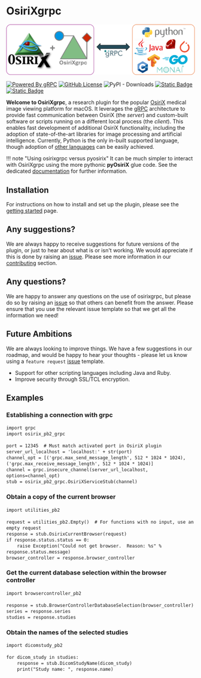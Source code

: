 # OsiriXgrpc    

![Welcome to OsiriXgrpc!](https://raw.githubusercontent.com/osirixgrpc/osirixgrpc/dev/docs/docs/assets/logo/logo-large.png)

[![Powered By gRPC](https://img.shields.io/badge/powered_by-gRPC-green?labelColor=red)](https://grpc.io)
[![GitHub License](https://img.shields.io/github/license/osirixgrpc/osirixgrpc?color=blue)](https://github.com/osirixgrpc/osirixgrpc/blob/main/LICENSE)
![PyPI - Downloads](https://img.shields.io/pypi/dm/osirixgrpc)
[![Static Badge](https://img.shields.io/badge/issues-osirixgrpc-red?logo=github)](https://github.com/osirixgrpc/osirixgrpc/issues)
[![Static Badge](https://img.shields.io/badge/citation-AI2ASE-green?logo=googlescholar)](https://ai-2-ase.github.io/papers/29%5cCameraReady%5cAAAI_OsiriXgrpc__Rapid_prototyping_and_development_of_state_of_the_art_artificial_intelligence_in_OsiriX_cam_ready.pdf)

__Welcome to OsiriXgrpc__, a research plugin for the popular [OsiriX](https://www.osirix-viewer.com) medical image 
viewing platform for macOS. It leverages the [gRPC](https://grpc.io) architecture to provide fast communication between 
OsiriX (the _server_) and custom-built software or scripts running on a different local process (the _client_).  This 
enables fast development of additional OsiriX functionality, including the adoption of state-of-the-art libraries for 
image processing and artificial intelligence.  Currently, Python is the only in-built supported language, though
adoption of [other languages](https://grpc.io/docs/languages) can be easily achieved.  

!!! note "Using osirixgrpc versus pyosirix"
    It can be much simpler to interact with OsiriXgrpc using the more pythonic __pyOsiriX__ glue code. See the
    dedicated [documentation](https://osirixgrpc.github.io/osirixgrpc/pyosirix/) for further information.

## Installation
For instructions on how to install and set up the plugin, please see the 
[getting started](https://osirixgrpc.github.io/osirixgrpc/api/) page.

## Any suggestions?
We are always happy to receive suggestions for future versions of the plugin, or just to hear about what is or isn't 
working. We would appreciate if this is done by raising an [issue](https://github.com/osirixgrpc/osirixgrpc/issues). 
Please see more information in our [contributing](contributing/CONTRIBUTING.md) section.

## Any questions?
We are happy to answer any questions on the use of osirixgrpc, but please do so by raising an 
[issue](https://github.com/osirixgrpc/osirixgrpc/issues) so that others can benefit from the answer. Please ensure that 
you use the relevant issue template so that we get all the information we need!

## Future Ambitions
We are always looking to improve things. We have a few suggestions in our roadmap, and would be happy to hear your 
thoughts - please let us know using a `feature request` [issue](https://github.com/osirixgrpc/osirixgrpc/issues) 
template.

 - Support for other scripting languages including Java and Ruby.
 - Improve security through SSL/TCL encryption.

## Examples
### Establishing a connection with grpc
```
import grpc
import osirix_pb2_grpc

port = 12345  # Must match activated port in OsiriX plugin
server_url_localhost = 'localhost:' + str(port)
channel_opt = [('grpc.max_send_message_length', 512 * 1024 * 1024), ('grpc.max_receive_message_length', 512 * 1024 * 1024)]
channel = grpc.insecure_channel(server_url_localhost, options=channel_opt)
stub = osirix_pb2_grpc.OsiriXServiceStub(channel)
```
### Obtain a copy of the current browser
```
import utilities_pb2

request = utilities_pb2.Empty()  # For functions with no input, use an empty request
response = stub.OsirixCurrentBrowser(request)
if response.status.status == 0:
    raise Exception("Could not get browser.  Reason: %s" % response.status.message)
browser_controller = response.browser_controller
```
### Get the current database selection within the browser controller
```
import browsercontroller_pb2

response = stub.BrowserControllerDatabaseSelection(browser_controller)
series = response.series
studies = response.studies
```
### Obtain the names of the selected studies
```
import dicomstudy_pb2

for dicom_study in studies:
    response = stub.DicomStudyName(dicom_study)
    print("Study name: ", response.name)
```
